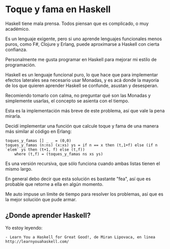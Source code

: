 # Toque y fama en Haskell

Haskell tiene mala prensa. Todos piensan que es complicado, o muy académico.

Es un lenguaje exigente, pero si uno aprende lenguajes funcionales menos puros, como F#, Clojure y Erlang, puede aproximarse a Haskell con cierta confianza.

Personalmente me gusta programar en Haskell para mejorar mi estilo de programación.

Haskell es un lenguaje funcional puro, lo que hace que para implementar efectos laterales sea necesario usar Monadas, y es acá donde la mayoría de los que quieren aprender Haskell se confunde, asustan y desesperan.

Recomiendo tomarlo con calma, no preguntar qué son las Monadas y simplemente usarlas, el concepto se asienta con el tiempo.

Esta es la implementación más breve de este problema, así que vale la pena mirarla.

Decidí implementar una función que calcule toque y fama de una manera más similar al código en Erlang:

	toques_y_famas [] _ _ = (0,0)
	toques_y_famas (n:ns) (x:xs) ys = if n == x then (t,1+f) else (if n `elem` ys then (t+1, f) else (t,f))
  		where (t,f) = (toques_y_famas ns xs ys)

Es una versión recursiva, que sólo funciona cuando ambas listas tienen el mismo largo.

En general debo decir que esta solución es bastante "fea", así que es probable que retorne a ella en algún momento.

Me auto impuse un límite de tiempo para resolver los problemas, así que es la mejor solución que pude armar.

## ¿Donde aprender Haskell?

Yo estoy leyendo:

	- Learn You a Haskell for Great Good!, de Miran Lipovaca, en linea http://learnyouahaskell.com/
